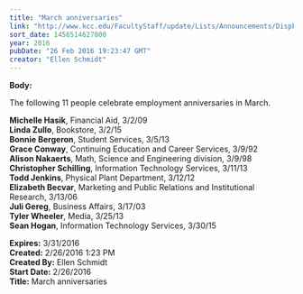 ```yaml
---
title: "March anniversaries"
link: "http://www.kcc.edu/FacultyStaff/update/Lists/Announcements/DispForm.aspx?ID=2170"
sort_date: 1456514627000
year: 2016
pubDate: "26 Feb 2016 19:23:47 GMT"
creator: "Ellen Schmidt"
---
```


<div><b>Body:</b> <div class="ExternalClassCAC5DB75CDD24623B77D6CA05CF9B77C"><p>​The following 11 people celebrate employment anniversaries in March.</p>
<p><strong>Michelle Hasik</strong>, Financial Aid, 3/2/09<br /><strong>Linda Zullo</strong>, Bookstore, 3/2/15<br /><strong>Bonnie Bergeron</strong>, Student Services, 3/5/13<br /><strong>Grace Conway</strong>, Continuing Education and Career Services, 3/9/92<br /><strong>Alison Nakaerts</strong>, Math, Science and Engineering division, 3/9/98<br /><strong>Christopher Schilling</strong>, Information Technology Services, 3/11/13<br /><strong>Todd Jenkins</strong>, Physical Plant Department, 3/12/12<br /><strong>Elizabeth Becvar</strong>, Marketing and Public Relations and Institutional Research, 3/13/06<br /><strong>Juli Gereg</strong>, Business Affairs, 3/17/03<br /><strong>Tyler Wheeler</strong>, Media, 3/25/13<br /><strong>Sean Hogan</strong>, Information Technology Services, 3/30/15</p></div></div>
<div><b>Expires:</b> 3/31/2016</div>
<div><b>Created:</b> 2/26/2016 1:23 PM</div>
<div><b>Created By:</b> Ellen Schmidt</div>
<div><b>Start Date:</b> 2/26/2016</div>
<div><b>Title:</b> March anniversaries</div>
